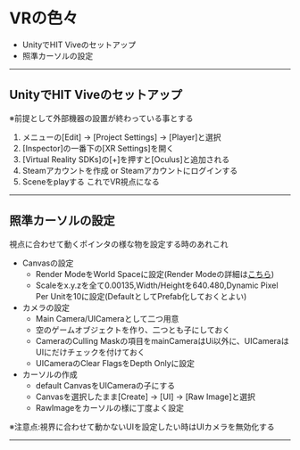 # VRの色々
- UnityでHIT Viveのセットアップ
- 照準カーソルの設定

***
## UnityでHIT Viveのセットアップ
※前提として外部機器の設置が終わっている事とする
1. メニューの[Edit] → [Project Settings] → [Player]と選択
1. [Inspector]の一番下の[XR Settings]を開く
1. [Virtual Reality SDKs]の[+]を押すと[Oculus]と追加される
1. Steamアカウントを作成 or Steamアカウントにログインする  
1. Sceneをplayする
これでVR視点になる

***
## 照準カーソルの設定
視点に合わせて動くポインタの様な物を設定する時のあれこれ  
- Canvasの設定
    - Render ModeをWorld Spaceに設定(Render Modeの詳細は[こちら](http://tech.pjin.jp/blog/2017/03/02/unity_ugui_canvas_rendermode/ "TECH pjin 【Unity】uGUIのCanvasとRenderModeについて"))  
    - Scaleをx.y.zを全て0.00135,Width/Heightを640.480,Dynamic Pixel Per Unitを10に設定(DefaultとしてPrefab化しておくとよい)
- カメラの設定
    - Main Camera/UICameraとして二つ用意
    - 空のゲームオブジェクトを作り、二つとも子にしておく
    - CameraのCulling Maskの項目をmainCameraはUi以外に、UICameraはUIにだけチェックを付けておく
    - UICameraのClear FlagsをDepth Onlyに設定
- カーソルの作成
    - default CanvasをUICameraの子にする
    - Canvasを選択したまま[Create] → [UI] → [Raw Image]と選択
    - RawImageをカーソルの様に丁度よく設定
    
※注意点:視界に合わせて動かないUIを設定したい時はUIカメラを無効化する
    
***
